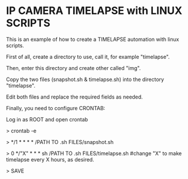 # IP CAMERA TIMELAPSE with LINUX SCRIPTS

This is an example of how to create a TIMELAPSE automation with linux scripts.

First of all, create a directory to use, call it, for example "timelapse".

Then, enter this directory and create other called "img".

Copy the two files (snapshot.sh & timelapse.sh) into the directory "timelapse".

Edit both files and replace the required fields as needed.

Finally, you need to configure CRONTAB:

Log in as ROOT and open crontab

\> crontab -e

\> \*/1 \* \* \* \* /PATH TO .sh FILES/snapshot.sh

\> 0 \*/"X" \* \* \* sh /PATH TO .sh FILES/timelapse.sh #change "X" to make timelapse every X hours, as desired.

\> SAVE